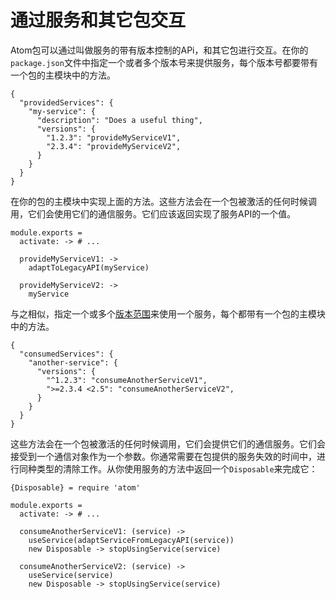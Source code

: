 <!-- 译者：Github@wizardforcel -->

# 通过服务和其它包交互 #

Atom包可以通过叫做服务的带有版本控制的APi，和其它包进行交互。在你的`package.json`文件中指定一个或者多个版本号来提供服务，每个版本号都要带有一个包的主模块中的方法。

```
{
  "providedServices": {
    "my-service": {
      "description": "Does a useful thing",
      "versions": {
        "1.2.3": "provideMyServiceV1",
        "2.3.4": "provideMyServiceV2",
      }
    }
  }
}
```

在你的包的主模块中实现上面的方法。这些方法会在一个包被激活的任何时候调用，它们会使用它们的通信服务。它们应该返回实现了服务API的一个值。

```
module.exports =
  activate: -> # ...

  provideMyServiceV1: ->
    adaptToLegacyAPI(myService)

  provideMyServiceV2: ->
    myService
```

与之相似，指定一个或多个[版本范围](https://docs.npmjs.com/misc/semver#ranges)来使用一个服务，每个都带有一个包的主模块中的方法。

```
{
  "consumedServices": {
    "another-service": {
      "versions": {
        "^1.2.3": "consumeAnotherServiceV1",
        ">=2.3.4 <2.5": "consumeAnotherServiceV2",
      }
    }
  }
}
```

这些方法会在一个包被激活的任何时候调用，它们会提供它们的通信服务。它们会接受到一个通信对象作为一个参数。你通常需要在包提供的服务失效的时间中，进行同种类型的清除工作。从你使用服务的方法中返回一个`Disposable`来完成它：

```
{Disposable} = require 'atom'

module.exports =
  activate: -> # ...

  consumeAnotherServiceV1: (service) ->
    useService(adaptServiceFromLegacyAPI(service))
    new Disposable -> stopUsingService(service)

  consumeAnotherServiceV2: (service) ->
    useService(service)
    new Disposable -> stopUsingService(service)
```